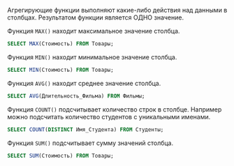 Агрегирующие функции выполняют какие-либо действия над данными в столбцах. Результатом функции является ОДНО значение.

Функция `MAX()` находит максимальное значение столбца.
```SQL
SELECT MAX(Стоимость) FROM Товары;
```

Функция `MIN()` находит минимальное значение столбца.
```SQL
SELECT MIN(Стоимость) FROM Товары;
```

Функция `AVG()` находит среднее значение столбца.
```SQL
SELECT AVG(Длительность_Фильма) FROM Фильмы;
```

Функция `COUNT()` подсчитывает количество строк в столбце. Например можно подсчитать количество студентов с уникальными именами.
```SQL
SELECT COUNT(DISTINCT Имя_Студента) FROM Студенты;
```

Функция `SUM()` подсчитывает сумму значений столбца.
```SQL
SELECT SUM(Стоимость) FROM Товары;
```